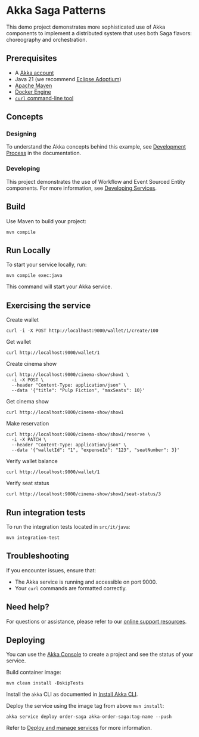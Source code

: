 # Akka Saga Patterns

This demo project demonstrates more sophisticated use of Akka components to implement a distributed system that uses both Saga flavors: choreography and orchestration. 

## Prerequisites

- A [Akka account](https://console.akka.io/register)
- Java 21 (we recommend [Eclipse Adoptium](https://adoptium.net/marketplace/))
- [Apache Maven](https://maven.apache.org/install.html)
- [Docker Engine](https://docs.docker.com/get-started/get-docker/)
- [`curl` command-line tool](https://curl.se/download.html)

## Concepts

### Designing

To understand the Akka concepts behind this example, see [Development Process](https://doc.akka.io/concepts/development-process.html) in the documentation.

### Developing

This project demonstrates the use of Workflow and Event Sourced Entity components. For more information, see [Developing Services](https://doc.akka.io/java/index.html).

## Build

Use Maven to build your project:

```shell
mvn compile
```

## Run Locally

To start your service locally, run:

```shell
mvn compile exec:java
```

This command will start your Akka service.

## Exercising the service

Create wallet

```shell
curl -i -X POST http://localhost:9000/wallet/1/create/100  
```

Get wallet

```shell
curl http://localhost:9000/wallet/1
```

Create cinema show

```shell
curl http://localhost:9000/cinema-show/show1 \
  -i -X POST \
  --header "Content-Type: application/json" \
  --data '{"title": "Pulp Fiction", "maxSeats": 10}'
```

Get cinema show

```shell
curl http://localhost:9000/cinema-show/show1
```

Make reservation

```shell
curl http://localhost:9000/cinema-show/show1/reserve \
  -i -X PATCH \
  --header "Content-Type: application/json" \
  --data '{"walletId": "1", "expenseId": "123", "seatNumber": 3}'
```

Verify wallet balance

```shell
curl http://localhost:9000/wallet/1
```

Verify seat status

```shell
curl http://localhost:9000/cinema-show/show1/seat-status/3
```

## Run integration tests

To run the integration tests located in `src/it/java`:

```shell
mvn integration-test
```

## Troubleshooting

If you encounter issues, ensure that:

- The Akka service is running and accessible on port 9000.
- Your `curl` commands are formatted correctly.

## Need help?

For questions or assistance, please refer to our [online support resources](https://doc.akka.io/support/index.html).

## Deploying

You can use the [Akka Console](https://console.akka.io) to create a project and see the status of your service.

Build container image:

```shell
mvn clean install -DskipTests
```

Install the `akka` CLI as documented in [Install Akka CLI](https://doc.akka.io/reference/cli/index.html).

Deploy the service using the image tag from above `mvn install`:

```shell
akka service deploy order-saga akka-order-saga:tag-name --push
```

Refer to [Deploy and manage services](https://doc.akka.io/operations/services/deploy-service.html)
for more information.
